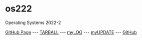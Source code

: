 # os222
Operating Systems 2022-2

[GitHub Page](https://al-ayubi2020.github.io/os222/) ---
[TARBALL](https://os.vlsm.org/Log/al-ayubi2020.tar.bz2.txt) ---
[myLOG](TXT/mylog.txt) ---
[myUPDATE](TXT/myupdate.txt) ---
[GitHub](https://github.com/al-ayubi2020/os222)
<br>
